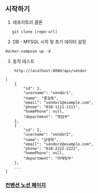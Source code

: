 ## 시작하기

1. 레포지토리 클론 
```
   git clone [repo-url]
```
2. DB - MYSQL 시작 및 초기 데이터 설정
```
docker-compose up -d
```
3. 동작 테스트  
```
    http://localhost:8080/api/vendor
```
```
[
    {
        "id": 1,
        "username": "vendor1",
        "name": "홍길동",
        "email": "vendor1@example.com",
        "phone": "010-1111-1111",
        "homePhone": null,
        "department": "영업부"
    },
    {
        "id": 2,
        "username": "vendor2",
        "name": "김영희",
        "email": "vendor2@example.com",
        "phone": "010-2222-2222",
        "homePhone": null,
        "department": "마케팅부"
    },
    ...
]
```

### [컨벤션 노션 페이지](https://standing-ball-696.notion.site/1cd7eae545044b77861da6ee05391e29?pvs=74)
